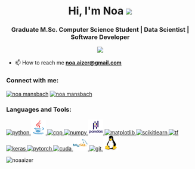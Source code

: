 
<h1 align="center">Hi, I'm Noa <img src="https://media.giphy.com/media/hvRJCLFzcasrR4ia7z/giphy.gif" width="30px"/></h1>
<h3 align="center"> Graduate M.Sc. Computer Science Student | Data Scientist | Software Developer </h3>
<p align="center">
<img src="https://media.giphy.com/media/oEuOH7aNSRht4Jx4K9/giphy.gif" width="100">
</p>
<!-- <div align="center">
  <img src="https://media.giphy.com/media/dWesBcTLavkZuG35MI/giphy.gif" width="600" height="300"/>
</div> -->

- 📫 How to reach me **noa.aizer@gmail.com**
<h3 align="left">Connect with me:</h3>
<p align="left">
<a href="https://www.linkedin.com/in/noa-mansbach" target="blank"><img align="center" src="https://raw.githubusercontent.com/rahuldkjain/github-profile-readme-generator/master/src/images/icons/Social/linked-in-alt.svg" alt="noa mansbach" height="30" width="40"/></a>
<a href="https://github.com/NoaAizer" target="blank" url=""><img align="center" src="https://raw.githubusercontent.com/rahuldkjain/github-profile-readme-generator/master/src/images/icons/Social/github.svg" alt="noa mansbach" height="30" width="40" /></a>
</p>


<h3 align="left">Languages and Tools:</h3>
<p align="left"> 
<a href="https://www.python.org/" target="_blank" rel="noreferrer"> <img src="https://upload.wikimedia.org/wikipedia/commons/thumb/c/c3/Python-logo-notext.svg/800px-Python-logo-notext.svg.png" alt="python" width="40" height="40"/> </a> 
<a href="https://www.java.com" target="_blank" rel="noreferrer"> <img src="https://raw.githubusercontent.com/devicons/devicon/master/icons/java/java-original.svg" alt="java" width="40" height="40"/> </a>
<a href="https://en.cppreference.com/w/" target="_blank" rel="noreferrer"> <img src="https://raw.githubusercontent.com/isocpp/logos/master/cpp_logo.png" alt="cpp" width="40" height="40"/> </a> 
<a href="https://numpy.org/" target="_blank" rel="noreferrer"> <img src="https://numpy.org/images/logo.svg" alt="numpy" width="40" height="40"/> </a> 
<a href="https://pandas.pydata.org/" target="_blank" rel="noreferrer"> <img src="https://raw.githubusercontent.com/devicons/devicon/master/icons/pandas/pandas-original-wordmark.svg" alt="pandas" width="40" height="40"/> </a> 
<a href="https://matplotlib.org/" target="_blank" rel="noreferrer"> <img src="https://github.com/valohai/ml-logos/blob/master/matplotlib.svg" alt="matplotlib" width="40" height="40"/> </a> 
<a href="https://scikit-learn.org/stable/" target="_blank" rel="noreferrer"> <img src="https://raw.githubusercontent.com/scikit-learn/scikit-learn/main/doc/logos/scikit-learn-logo.png" alt="scikitlearn" width="40" height="40"/> </a> 
<a href="https://www.tensorflow.org/" target="_blank" rel="noreferrer"> <img src="https://github.com/valohai/ml-logos/blob/master/tensorflow-tf.svg" alt="tf" width="40" height="40"/> </a> 
<a href="https://keras.io/" target="_blank" rel="noreferrer"> <img src="https://github.com/valohai/ml-logos/blob/master/keras.svg" alt="keras" width="40" height="40"/> </a> 
<a href="https://pytorch.org" target="_blank" rel="noreferrer"> <img src="https://github.com/valohai/ml-logos/blob/master/pytorch.svg" alt="pytorch" width="40" height="40"/> </a>
<a href="https://developer.nvidia.com/cuda-toolkit" target="_blank" rel="noreferrer"> <img src="https://github.com/valohai/ml-logos/blob/master/cuda.svg" alt="cuda" width="40" height="40"/> </a> 
<a href="https://www.mysql.com/" target="_blank" rel="noreferrer"> <img src="https://raw.githubusercontent.com/devicons/devicon/master/icons/mysql/mysql-original-wordmark.svg" alt="mysql" width="40" height="40"/> </a>
<a href="https://git-scm.com/" target="_blank" rel="noreferrer"> <img src="https://www.vectorlogo.zone/logos/git-scm/git-scm-icon.svg" alt="git" width="40" height="40"/> </a> 
<a href="https://www.linux.org/" target="_blank" rel="noreferrer"> <img src="https://raw.githubusercontent.com/devicons/devicon/master/icons/linux/linux-original.svg" alt="linux" width="40" height="40"/> </a> 
</p>


<p align="left"> <img src="https://komarev.com/ghpvc/?username=noaaizer&label=Profile%20views&color=0e75b6&style=flat" alt="noaaizer" /> </p>

<!-- <p align="left"> <a href="https://github.com/ryo-ma/github-profile-trophy"><img src="https://github-profile-trophy.vercel.app/?username=noaaizer" alt="noaaizer" /></a> </p>
 
<p><img align="left" src="https://github-readme-stats.vercel.app/api/top-langs?username=noaaizer&show_icons=true&locale=en&layout=compact" alt="noaaizer" /></p>

<p>&nbsp;<img align="center" src="https://github-readme-stats.vercel.app/api?username=noaaizer&show_icons=true&locale=en" alt="noaaizer" /></p>

 <p><img align="center" src="https://github-readme-streak-stats.herokuapp.com/?user=noaaizer&" alt="noaaizer" /></p>
 -->
